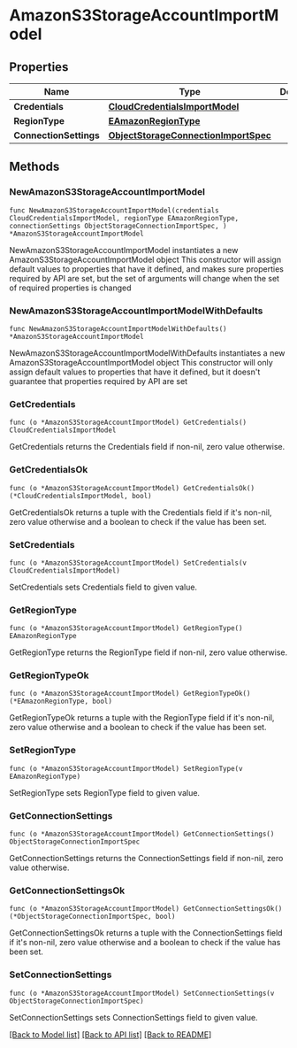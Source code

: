 # AmazonS3StorageAccountImportModel

## Properties

Name | Type | Description | Notes
------------ | ------------- | ------------- | -------------
**Credentials** | [**CloudCredentialsImportModel**](CloudCredentialsImportModel.md) |  | 
**RegionType** | [**EAmazonRegionType**](EAmazonRegionType.md) |  | 
**ConnectionSettings** | [**ObjectStorageConnectionImportSpec**](ObjectStorageConnectionImportSpec.md) |  | 

## Methods

### NewAmazonS3StorageAccountImportModel

`func NewAmazonS3StorageAccountImportModel(credentials CloudCredentialsImportModel, regionType EAmazonRegionType, connectionSettings ObjectStorageConnectionImportSpec, ) *AmazonS3StorageAccountImportModel`

NewAmazonS3StorageAccountImportModel instantiates a new AmazonS3StorageAccountImportModel object
This constructor will assign default values to properties that have it defined,
and makes sure properties required by API are set, but the set of arguments
will change when the set of required properties is changed

### NewAmazonS3StorageAccountImportModelWithDefaults

`func NewAmazonS3StorageAccountImportModelWithDefaults() *AmazonS3StorageAccountImportModel`

NewAmazonS3StorageAccountImportModelWithDefaults instantiates a new AmazonS3StorageAccountImportModel object
This constructor will only assign default values to properties that have it defined,
but it doesn't guarantee that properties required by API are set

### GetCredentials

`func (o *AmazonS3StorageAccountImportModel) GetCredentials() CloudCredentialsImportModel`

GetCredentials returns the Credentials field if non-nil, zero value otherwise.

### GetCredentialsOk

`func (o *AmazonS3StorageAccountImportModel) GetCredentialsOk() (*CloudCredentialsImportModel, bool)`

GetCredentialsOk returns a tuple with the Credentials field if it's non-nil, zero value otherwise
and a boolean to check if the value has been set.

### SetCredentials

`func (o *AmazonS3StorageAccountImportModel) SetCredentials(v CloudCredentialsImportModel)`

SetCredentials sets Credentials field to given value.


### GetRegionType

`func (o *AmazonS3StorageAccountImportModel) GetRegionType() EAmazonRegionType`

GetRegionType returns the RegionType field if non-nil, zero value otherwise.

### GetRegionTypeOk

`func (o *AmazonS3StorageAccountImportModel) GetRegionTypeOk() (*EAmazonRegionType, bool)`

GetRegionTypeOk returns a tuple with the RegionType field if it's non-nil, zero value otherwise
and a boolean to check if the value has been set.

### SetRegionType

`func (o *AmazonS3StorageAccountImportModel) SetRegionType(v EAmazonRegionType)`

SetRegionType sets RegionType field to given value.


### GetConnectionSettings

`func (o *AmazonS3StorageAccountImportModel) GetConnectionSettings() ObjectStorageConnectionImportSpec`

GetConnectionSettings returns the ConnectionSettings field if non-nil, zero value otherwise.

### GetConnectionSettingsOk

`func (o *AmazonS3StorageAccountImportModel) GetConnectionSettingsOk() (*ObjectStorageConnectionImportSpec, bool)`

GetConnectionSettingsOk returns a tuple with the ConnectionSettings field if it's non-nil, zero value otherwise
and a boolean to check if the value has been set.

### SetConnectionSettings

`func (o *AmazonS3StorageAccountImportModel) SetConnectionSettings(v ObjectStorageConnectionImportSpec)`

SetConnectionSettings sets ConnectionSettings field to given value.



[[Back to Model list]](../README.md#documentation-for-models) [[Back to API list]](../README.md#documentation-for-api-endpoints) [[Back to README]](../README.md)


